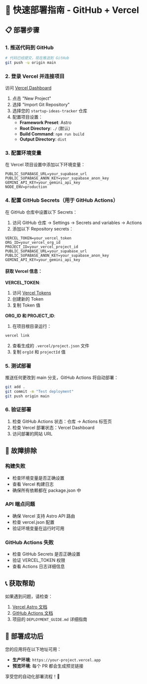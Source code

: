 # 🚀 快速部署指南 - GitHub + Vercel

## 📋 部署步骤

### 1. 推送代码到 GitHub

```bash
# 代码已经提交，现在推送到 GitHub
git push -u origin main
```

### 2. 登录 Vercel 并连接项目

访问 [Vercel Dashboard](https://vercel.com/dashboard)

1. 点击 "New Project"
2. 选择 "Import Git Repository"
3. 选择您的 `startup-ideas-tracker` 仓库
4. 配置项目设置：
   - **Framework Preset**: Astro
   - **Root Directory**: `./` (默认)
   - **Build Command**: `npm run build`
   - **Output Directory**: `dist`

### 3. 配置环境变量

在 Vercel 项目设置中添加以下环境变量：

```
PUBLIC_SUPABASE_URL=your_supabase_url
PUBLIC_SUPABASE_ANON_KEY=your_supabase_anon_key
GEMINI_API_KEY=your_gemini_api_key
NODE_ENV=production
```

### 4. 配置 GitHub Secrets（用于 GitHub Actions）

在 GitHub 仓库中设置以下 Secrets：

1. 访问 GitHub 仓库 → Settings → Secrets and variables → Actions
2. 添加以下 Repository secrets：

```
VERCEL_TOKEN=your_vercel_token
ORG_ID=your_vercel_org_id
PROJECT_ID=your_vercel_project_id
PUBLIC_SUPABASE_URL=your_supabase_url
PUBLIC_SUPABASE_ANON_KEY=your_supabase_anon_key
GEMINI_API_KEY=your_gemini_api_key
```

#### 获取 Vercel 信息：

**VERCEL_TOKEN**:
1. 访问 [Vercel Tokens](https://vercel.com/account/tokens)
2. 创建新的 Token
3. 复制 Token 值

**ORG_ID 和 PROJECT_ID**:
1. 在项目根目录运行：
```bash
vercel link
```
2. 查看生成的 `.vercel/project.json` 文件
3. 复制 `orgId` 和 `projectId` 值

### 5. 测试部署

推送任何更改到 main 分支，GitHub Actions 将自动部署：

```bash
git add .
git commit -m "Test deployment"
git push origin main
```

### 6. 验证部署

1. 检查 GitHub Actions 状态：仓库 → Actions 标签页
2. 检查 Vercel 部署状态：Vercel Dashboard
3. 访问部署的网站 URL

## 🔧 故障排除

### 构建失败
- 检查环境变量是否正确设置
- 查看 Vercel 构建日志
- 确保所有依赖都在 package.json 中

### API 端点问题
- 确保 Vercel 支持 Astro API 路由
- 检查 vercel.json 配置
- 验证环境变量在运行时可用

### GitHub Actions 失败
- 检查 GitHub Secrets 是否正确设置
- 验证 VERCEL_TOKEN 权限
- 查看 Actions 日志详细信息

## 📞 获取帮助

如果遇到问题，请检查：
1. [Vercel Astro 文档](https://vercel.com/docs/frameworks/astro)
2. [GitHub Actions 文档](https://docs.github.com/en/actions)
3. 项目的 `DEPLOYMENT_GUIDE.md` 详细指南

## 🎉 部署成功后

您的应用将在以下地址可用：
- **生产环境**: `https://your-project.vercel.app`
- **预览环境**: 每个 PR 都会生成预览链接

享受您的自动化部署流程！🚀
